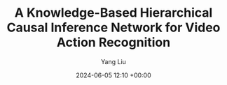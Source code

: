 ---
layout: post
title:  "A Knowledge-Based Hierarchical Causal Inference Network for Video Action Recognition"
date:   2024-06-05 12:10 +00:00
image: /images/liuyang_icon.jpg
categories: research
author: "Yang Liu"
authors: "<strong>Yang Liu</strong>, Fang Liu, Licheng Jiao, Qianyue Bao, Lingling Li, Yuwei Guo, Puhua Chen"
venue: "IEEE Transactions on Multimedia"
arxiv: 
code: 
website: 
---